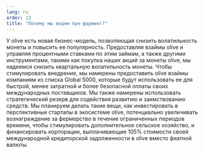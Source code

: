 ```yaml
---
lang: ru
order: 13
title: "Почему мы ведем пре-фарминг?"
---
```


У olive есть новая бизнес-модель, позволяющая снизить волатильность монеты и повысить ее популярность. Предоставляя взаймы olive и управляя процентными ставками по этим займам, а также другими инструментами, такими как покупка наших акций за монеты olive, мы надеемся снизить квартальную волатильность монеты. Чтобы стимулировать внедрение, мы намерены предоставить olive взаймы компаниям из списка Global 5000, которые будут использовать ее для быстрой, менее затратной и более безопасной оплаты своих международных поставщиков. Мы также намерены использовать стратегический резерв для содействия развитию и заимствованию средств. Мы планируем делать такие вещи, как инвестировать в перспективные стартапы в экосистеме olive, потенциально увеличивать вознаграждение за фермерство в течение ограниченных периодов времени, чтобы стимулировать дополнительное сельское хозяйство, и финансировать корпорации, выплачивающие 105% стоимости своей международной кредиторской задолженности в olive вместо фиатной валюты.
